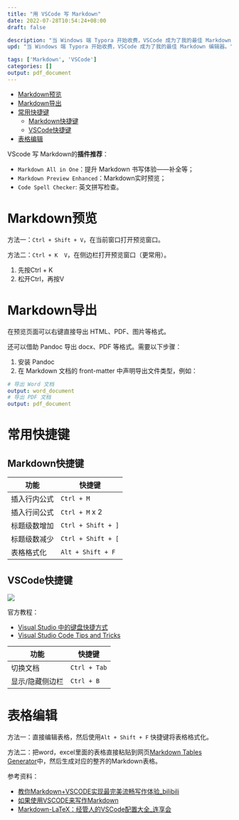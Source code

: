 ```yaml
---
title: "用 VSCode 写 Markdown"
date: 2022-07-28T10:54:24+08:00
draft: false

description: "当 Windows 端 Typora 开始收费，VSCode 成为了我的最佳 Markdown 编辑器。"
upd: "当 Windows 端 Typora 开始收费，VSCode 成为了我的最佳 Markdown 编辑器。"

tags: ['Markdown', 'VSCode']
categories: []
output: pdf_document
---
```


<!--more-->

- [Markdown预览](#markdown预览)
- [Markdown导出](#markdown导出)
- [常用快捷键](#常用快捷键)
  - [Markdown快捷键](#markdown快捷键)
  - [VSCode快捷键](#vscode快捷键)
- [表格编辑](#表格编辑)

VScode 写 Markdown的**插件推荐**：
- `Markdown All in One`：提升 Markdown 书写体验——补全等；
- `Markdown Preview Enhanced`：Markdown实时预览；
- `Code Spell Checker`: 英文拼写检查。

# Markdown预览

方法一：`Ctrl + Shift + V`，在当前窗口打开预览窗口。

方法二：`Ctrl + K  V`，在侧边栏打开预览窗口（更常用）。

1. 先按Ctrl + K
2. 松开Ctrl，再按V

# Markdown导出

在预览页面可以右键直接导出 HTML、PDF、图片等格式。

还可以借助 Pandoc 导出 docx、PDF 等格式。需要以下步骤：

1. 安装 Pandoc
2. 在 Markdown 文档的 front-matter 中声明导出文件类型，例如：

```yaml
# 导出 Word 文档
output: word_document
# 导出 PDF 文档
output: pdf_document
```



# 常用快捷键

## Markdown快捷键

| 功能         | 快捷键             |
| ------------ | ------------------ |
| 插入行内公式 | `Ctrl + M`         |
| 插入行间公式 | `Ctrl + M` x 2     |
| 标题级数增加 | `Ctrl + Shift + ]` |
| 标题级数减少 | `Ctrl + Shift + [` |
| 表格格式化   | `Alt + Shift + F`  |

## VSCode快捷键

![](https://code.visualstudio.com/assets/docs/getstarted/tips-and-tricks/KeyboardReferenceSheet.png)

官方教程：
- [Visual Studio 中的键盘快捷方式](https://docs.microsoft.com/zh-cn/visualstudio/ide/default-keyboard-shortcuts-in-visual-studio?view=vs-2022)
- [Visual Studio Code Tips and Tricks](https://code.visualstudio.com/docs/getstarted/tips-and-tricks)


| 功能            | 快捷键       |
| --------------- | ------------ |
| 切换文档        | `Ctrl + Tab` |
| 显示/隐藏侧边栏 | `Ctrl + B`   |




# 表格编辑

方法一：直接编辑表格，然后使用`Alt + Shift + F` 快捷键将表格格式化。

方法二：把word，excel里面的表格直接粘贴到网页[Markdown Tables Generator](https://www.tablesgenerator.com/markdown_tables)中，然后生成对应的整齐的Markdown表格。

参考资料：
- [教你Markdown+VSCODE实现最完美流畅写作体验_bilibili](https://www.bilibili.com/video/BV1si4y1472o)
- [如果使用VSCODE来写作Markdown](https://www.limfx.pro/ReadArticle/57/yi-zhong-xie-zuo-de-xin-fang-fa)
- [Markdown-LaTeX：经管人的VSCode配置大全_连享会](https://mp.weixin.qq.com/s/NDcsUCGeUapw5OhB7lTabg)


